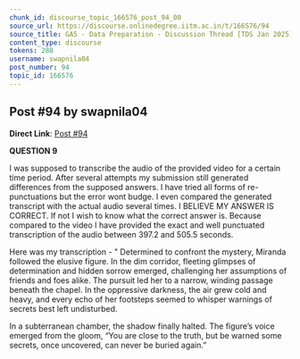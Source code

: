 ```yaml
---
chunk_id: discourse_topic_166576_post_94_00
source_url: https://discourse.onlinedegree.iitm.ac.in/t/166576/94
source_title: GA5 - Data Preparation - Discussion Thread [TDS Jan 2025]
content_type: discourse
tokens: 288
username: swapnila04
post_number: 94
topic_id: 166576
---
```


## Post #94 by swapnila04

**Direct Link**: [Post #94](https://discourse.onlinedegree.iitm.ac.in/t/166576/94)

**QUESTION 9**

I was supposed to transcribe the audio of the provided video for a certain time period. After several attempts my submission still generated differences from the supposed answers. I have tried all forms of re-punctuations but the error wont budge. I even compared the generated transcript with the actual audio several times. I BELIEVE MY ANSWER IS CORRECT. If not I wish to know what the correct answer is. Because compared to the video I have provided the exact and well punctuated transcription of the audio between 397.2 and 505.5 seconds.

Here was my transcription - " Determined to confront the mystery, Miranda followed the elusive figure. In the dim corridor, fleeting glimpses of determination and hidden sorrow emerged, challenging her assumptions of friends and foes alike. The pursuit led her to a narrow, winding passage beneath the chapel. In the oppressive darkness, the air grew cold and heavy, and every echo of her footsteps seemed to whisper warnings of secrets best left undisturbed.

In a subterranean chamber, the shadow finally halted. The figure’s voice emerged from the gloom, “You are close to the truth, but be warned some secrets, once uncovered, can never be buried again.”
